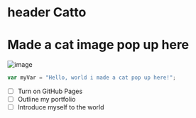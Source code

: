# header Catto
## 

# Made a cat image pop up here
![image](https://github.com/Sanavkgit/skills-communicate-using-markdown/assets/145742799/0ab0b854-bf6b-4166-af6b-e593b783182f)
``` javascript
var myVar = "Hello, world i made a cat pop up here!";
```
- [ ] Turn on GitHub Pages
- [ ] Outline my portfolio
- [ ] Introduce myself to the world
